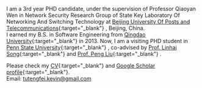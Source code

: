 I am a 3rd year PHD candidate, under the supervision of Professor Qiaoyan Wen in Network Security Research Group of State Key Laboratory Of Networking And Switching Technology at [Beijing University Of Posts and Telecommunications](http://www.bupt.edu.cn/){:target="_blank"} , Beijing, China. <br/>
I earned my B.S. in Software Engineering from [Qingdao University](http://www.qdu.edu.cn/){:target="_blank"}  in 2013. Now, I am a visiting PHD student in [Penn State University](http://www.psu.edu/){:target="_blank"} , co-advised by [Prof. Linhai Song](https://songlh.github.io/){:target="_blank"}  and [Prof. Peng Liu](https://s2.ist.psu.edu/pliu/){:target="_blank"} .

Please check my [CV](/theme/doc/my_cv.pdf){:target="_blank"} and [Google Scholar profile](https://scholar.google.com/citations?user=9R6tw-IAAAAJ&hl=en){:target="_blank"}. <br/>
Email: tutengfei.kevin@gmail.com
